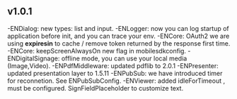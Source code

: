 ## v1.0.1
-ENDialog: new types: list and input.
-ENLogger: now you can log startup of application before init, and you can trace your env.
-ENCore: OAuth2 we are using **expiresin** to cache / remove token returned by the response first time.
-ENCore: keepScreenAlwaysOn new flag in mobilesdkconfig.
-ENDigitalSignage: offline mode, you can use your local media (Image,Video).
-ENPdfMiddleware: updated pdflib to 2.0.1
-ENPresenter: updated presentation layer to 1.5.11
-ENPubSub: we have introduced timer for reconnetion. See ENPubSubConfig.
-ENViewer: added idleForTimeout , must be configured. SignFieldPlaceholder to customize text.